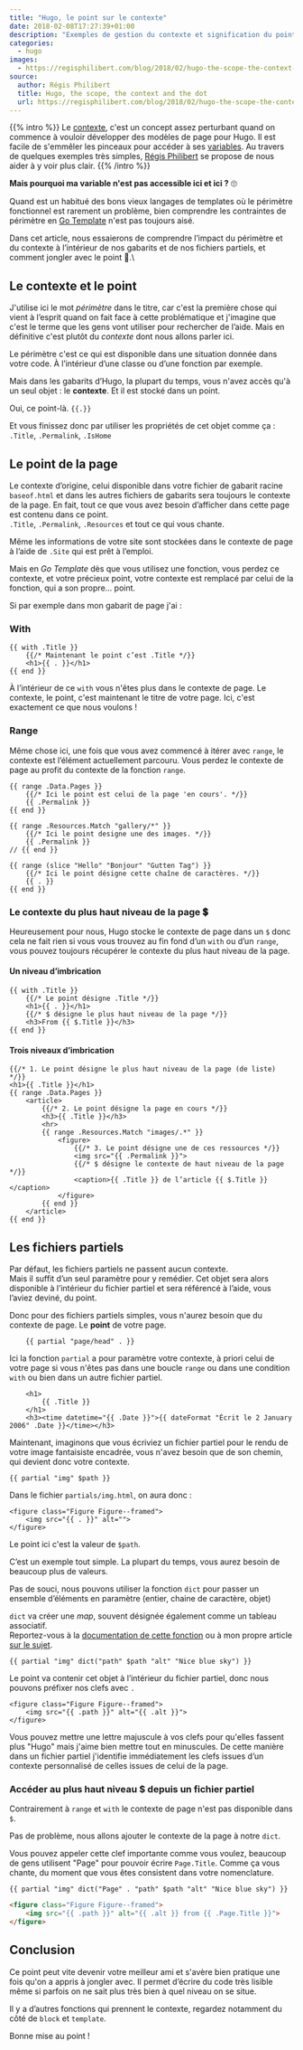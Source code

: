 ```yaml
---
title: "Hugo, le point sur le contexte"
date: 2018-02-08T17:27:39+01:00
description: "Exemples de gestion du contexte et signification du point dans les templates Hugo."
categories:
  - hugo
images:
  - https://regisphilibert.com/blog/2018/02/hugo-the-scope-the-context-and-the-dot/images/featured.png
source:
  author: Régis Philibert
  title: Hugo, the scope, the context and the dot
  url: https://regisphilibert.com/blog/2018/02/hugo-the-scope-the-context-and-the-dot/
---
```


{{% intro %}} Le
[contexte](https://gohugo.io/templates/introduction/#context-aka-the-dot), c'est
un concept assez perturbant quand on commence à vouloir développer des modèles
de page pour Hugo. Il est facile de s'emmêler les pinceaux pour accéder à ses
[variables](https://golang.org/pkg/text/template/#hdr-Variables). Au travers de
quelques exemples très simples,
[Régis Philibert](https://regisphilibert.com/tags/hugo/) se propose de nous
aider à y voir plus clair. {{% /intro %}}

**Mais pourquoi ma variable n'est pas accessible ici et ici ?** 🙄

Quand est un habitué des bons vieux langages de templates où le périmètre
fonctionnel est rarement un problème, bien comprendre les contraintes de
périmètre en [Go Template](https://golang.org/pkg/html/template/) n'est pas
toujours aisé.

Dans cet article, nous essaierons de comprendre l’impact du périmètre et du
contexte à l’intérieur de nos gabarits et de nos fichiers partiels, et comment
jongler avec le point 🤹.\

## Le contexte et le point

J'utilise ici le mot _périmètre_ dans le titre, car c'est la première chose qui
vient à l’esprit quand on fait face à cette problématique et j'imagine que c'est
le terme que les gens vont utiliser pour rechercher de l’aide. Mais en
définitive c'est plutôt du _contexte_ dont nous allons parler ici.

Le périmètre c'est ce qui est disponible dans une situation donnée dans votre
code. À l’intérieur d’une classe ou d’une fonction par exemple.

Mais dans les gabarits d’Hugo, la plupart du temps, vous n'avez accès qu'à un
seul objet : le **contexte**. Et il est stocké dans un point.

Oui, ce point-là. `{{.}}`

Et vous finissez donc par utiliser les propriétés de cet objet comme ça : \
`.Title`, `.Permalink`, `.IsHome`

## Le point de la page

Le contexte d’origine, celui disponible dans votre fichier de gabarit racine
`baseof.html` et dans les autres fichiers de gabarits sera toujours le contexte
de la page. En fait, tout ce que vous avez besoin d’afficher dans cette page est
contenu dans ce point.\
`.Title`, `.Permalink`, `.Resources` et tout ce qui vous chante.

Même les informations de votre site sont stockées dans le contexte de page à
l’aide de `.Site` qui est prêt à l’emploi.

Mais en _Go Template_ dès que vous utilisez une fonction, vous perdez ce
contexte, et votre précieux point, votre contexte est remplacé par celui de la
fonction, qui a son propre… point.

Si par exemple dans mon gabarit de page j'ai :

### With

```go-html-template
{{ with .Title }}
    {{/* Maintenant le point c’est .Title */}}
    <h1>{{ . }}</h1>
{{ end }}
```

À l’intérieur de ce `with` vous n'êtes plus dans le contexte de page. Le
contexte, le point, c'est maintenant le titre de votre page. Ici, c'est
exactement ce que nous voulons !

### Range

Même chose ici, une fois que vous avez commencé à itérer avec `range`, le
contexte est l’élément actuellement parcouru. Vous perdez le contexte de page au
profit du contexte de la fonction `range`.

```go-html-template
{{ range .Data.Pages }}
    {{/* Ici le point est celui de la page 'en cours'. */}}
    {{ .Permalink }}
{{ end }}
```

```go-html-template
{{ range .Resources.Match "gallery/*" }}
    {{/* Ici le point designe une des images. */}}
    {{ .Permalink }}
// {{ end }}
```

```go-html-template
{{ range (slice "Hello" "Bonjour" "Gutten Tag") }}
    {{/* Ici le point désigne cette chaîne de caractères. */}}
    {{ . }}
{{ end }}
```

### Le contexte du plus haut niveau de la page 💲

Heureusement pour nous, Hugo stocke le contexte de page dans un `$` donc cela ne
fait rien si vous vous trouvez au fin fond d’un `with` ou d’un `range`, vous
pouvez toujours récupérer le contexte du plus haut niveau de la page.

#### Un niveau d’imbrication

```go-html-template
{{ with .Title }}
    {{/* Le point désigne .Title */}}
    <h1>{{ . }}</h1>
    {{/* $ désigne le plus haut niveau de la page */}}
    <h3>From {{ $.Title }}</h3>
{{ end }}
```

#### Trois niveaux d’imbrication

```go-html-template
{{/* 1. Le point désigne le plus haut niveau de la page (de liste) */}}
<h1>{{ .Title }}</h1>
{{ range .Data.Pages }}
    <article>
        {{/* 2. Le point désigne la page en cours */}}
        <h3>{{ .Title }}</h3>
        <hr>
        {{ range .Resources.Match "images/.*" }}
            <figure>
                {{/* 3. Le point désigne une de ces ressources */}}
                <img src="{{ .Permalink }}">
                {{/* $ désigne le contexte de haut niveau de la page */}}
                <caption>{{ .Title }} de l’article {{ $.Title }}</caption>
            </figure>
        {{ end }}
    </article>
{{ end }}
```

## Les fichiers partiels

Par défaut, les fichiers partiels ne passent aucun contexte.\
Mais il suffit d’un seul paramètre pour y remédier. Cet objet sera alors disponible
à l’intérieur du fichier partiel et sera référencé à l’aide, vous l’aviez deviné,
du point.

Donc pour des fichiers partiels simples, vous n'aurez besoin que du contexte de
page. Le **point** de votre page.

```go-html-template
    {{ partial "page/head" . }}
```

Ici la fonction `partial` a pour paramètre votre contexte, à priori celui de
votre page si vous n'êtes pas dans une boucle `range` ou dans une condition
`with` ou bien dans un autre fichier partiel.

```go-html-template
    <h1>
        {{ .Title }}
    </h1>
    <h3><time datetime="{{ .Date }}">{{ dateFormat "Écrit le 2 January 2006" .Date }}</time></h3>
```

Maintenant, imaginons que vous écriviez un fichier partiel pour le rendu de
votre image fantaisiste encadrée, vous n'avez besoin que de son chemin, qui
devient donc votre contexte.

```go-html-template
{{ partial "img" $path }}
```

Dans le fichier `partials/img.html`, on aura donc :

```go-html-template
<figure class="Figure Figure--framed">
    <img src="{{ . }}" alt="">
</figure>
```

Le point ici c'est la valeur de `$path`.

C’est un exemple tout simple. La plupart du temps, vous aurez besoin de beaucoup
plus de valeurs.

Pas de souci, nous pouvons utiliser la fonction `dict` pour passer un ensemble
d’éléments en paramètre (entier, chaine de caractère, objet)

`dict` va créer une _map_, souvent désignée également comme un tableau
associatif.\
Reportez-vous à la [documentation de cette fonction](https://gohugo.io/functions/dict)
ou à mon propre article [sur le sujet](https://regisphilibert.com/blog/2017/04/hugo-go-template-translator-explained-understanding/#associative-arrays).

```go-html-template
{{ partial "img" dict("path" $path "alt" "Nice blue sky") }}
```

Le point va contenir cet objet à l’intérieur du fichier partiel, donc nous
pouvons préfixer nos clefs avec `.`

```go-html-template
<figure class="Figure Figure--framed">
    <img src="{{ .path }}" alt="{{ .alt }}">
</figure>
```

Vous pouvez mettre une lettre majuscule à vos clefs pour qu'elles fassent plus
"Hugo" mais j'aime bien mettre tout en minuscules. De cette manière dans un
fichier partiel j'identifie immédiatement les clefs issues d’un contexte
personnalisé de celles issues de celui de la page.

### Accéder au plus haut niveau $ depuis un fichier partiel

Contrairement à `range` et `with` le contexte de page n'est pas disponible dans
`$`.

Pas de problème, nous allons ajouter le contexte de la page à notre `dict`.

Vous pouvez appeler cette clef importante comme vous voulez, beaucoup de gens
utilisent "Page" pour pouvoir écrire `Page.Title`. Comme ça vous chante, du
moment que vous êtes consistent dans votre nomenclature.

```go-html-template
{{ partial "img" dict("Page" . "path" $path "alt" "Nice blue sky") }}
```

```html
<figure class="Figure Figure--framed">
    <img src="{{ .path }}" alt="{{ .alt }} from {{ .Page.Title }}">
</figure>
```

## Conclusion

Ce point peut vite devenir votre meilleur ami et s'avère bien pratique une fois
qu'on a appris à jongler avec. Il permet d’écrire du code très lisible même si
parfois on ne sait plus très bien à quel niveau on se situe.

Il y a d’autres fonctions qui prennent le contexte, regardez notamment du côté
de `block` et `template`.

Bonne mise au point !
